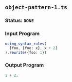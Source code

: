 ## `object-pattern-1.ts`

### Status: `DONE`

### Input Program

```typescript
using_syntax_rules(
  [foo, {foo: x}, x + 2]
).rewrite({foo: 1})
```

### Output Program

```typescript
1 + 2;
```

